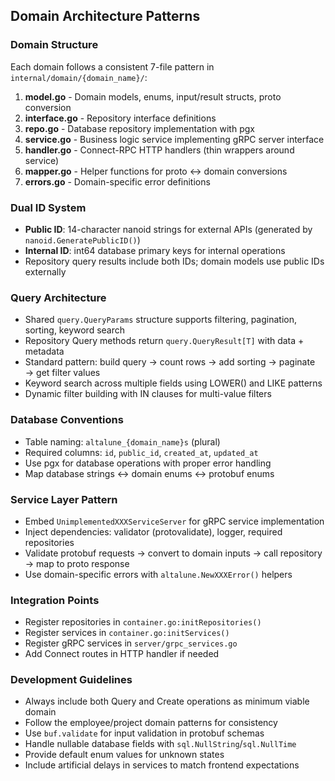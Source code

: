 ## Domain Architecture Patterns

### Domain Structure

Each domain follows a consistent 7-file pattern in `internal/domain/{domain_name}/`:

1. **model.go** - Domain models, enums, input/result structs, proto conversion
2. **interface.go** - Repository interface definitions
3. **repo.go** - Database repository implementation with pgx
4. **service.go** - Business logic service implementing gRPC server interface
5. **handler.go** - Connect-RPC HTTP handlers (thin wrappers around service)
6. **mapper.go** - Helper functions for proto ↔ domain conversions
7. **errors.go** - Domain-specific error definitions

### Dual ID System

- **Public ID**: 14-character nanoid strings for external APIs (generated by `nanoid.GeneratePublicID()`)
- **Internal ID**: int64 database primary keys for internal operations
- Repository query results include both IDs; domain models use public IDs externally

### Query Architecture

- Shared `query.QueryParams` structure supports filtering, pagination, sorting, keyword search
- Repository Query methods return `query.QueryResult[T]` with data + metadata
- Standard pattern: build query → count rows → add sorting → paginate → get filter values
- Keyword search across multiple fields using LOWER() and LIKE patterns
- Dynamic filter building with IN clauses for multi-value filters

### Database Conventions

- Table naming: `altalune_{domain_name}s` (plural)
- Required columns: `id`, `public_id`, `created_at`, `updated_at`
- Use pgx for database operations with proper error handling
- Map database strings ↔ domain enums ↔ protobuf enums

### Service Layer Pattern

- Embed `UnimplementedXXXServiceServer` for gRPC service implementation
- Inject dependencies: validator (protovalidate), logger, required repositories
- Validate protobuf requests → convert to domain inputs → call repository → map to proto response
- Use domain-specific errors with `altalune.NewXXXError()` helpers

### Integration Points

- Register repositories in `container.go:initRepositories()`
- Register services in `container.go:initServices()`
- Register gRPC services in `server/grpc_services.go`
- Add Connect routes in HTTP handler if needed

### Development Guidelines

- Always include both Query and Create operations as minimum viable domain
- Follow the employee/project domain patterns for consistency
- Use `buf.validate` for input validation in protobuf schemas
- Handle nullable database fields with `sql.NullString`/`sql.NullTime`
- Provide default enum values for unknown states
- Include artificial delays in services to match frontend expectations
